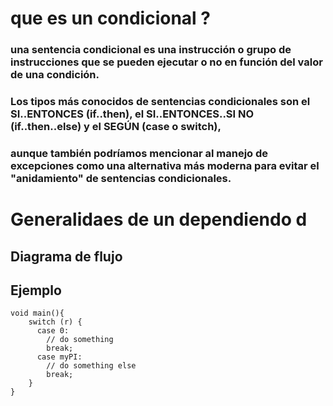 # que es un condicional ?
### una sentencia condicional es una instrucción o grupo de instrucciones que se pueden ejecutar o no en función del valor de una condición.

### Los tipos más conocidos de sentencias condicionales son el SI..ENTONCES (if..then), el SI..ENTONCES..SI NO (if..then..else) y el SEGÚN (case o switch),
### aunque también podríamos mencionar al manejo de excepciones como una alternativa más moderna para evitar el "anidamiento" de sentencias condicionales.

# Generalidaes de un dependiendo d

## Diagrama de flujo

## Ejemplo

````
void main(){
    switch (r) {
      case 0:
        // do something
        break;
      case myPI: 
        // do something else
        break;
    }
}
